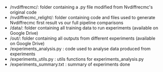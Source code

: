 - /nvdiffrecmc/: folder containing a .py file modified from Nvdiffrecmc's original code
- /nvdiffrecmc_relight/: folder containing code and files used to generate Nvdiffrecmc first result vs our full pipeline comparisons
- /data/: folder containing all training data to run experiments (available on Google Drive)
- /out/: folder containing all outputs from different experiments (available on Google Drive)
- /experiments_analysis.py : code used to analyse data produced from experiments
- /experiments_utils.py : utils functions for  experiments_analysis.py
- /experiments_summary.txt : summary of experiments done
